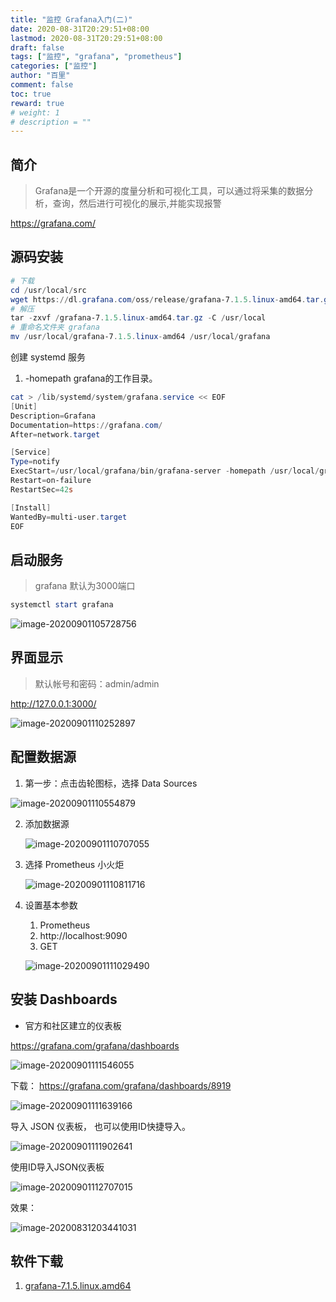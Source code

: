 ```yaml
---
title: "监控 Grafana入门(二)"
date: 2020-08-31T20:29:51+08:00
lastmod: 2020-08-31T20:29:51+08:00
draft: false
tags: ["监控", "grafana", "prometheus"]
categories: ["监控"]
author: "百里"
comment: false
toc: true
reward: true
# weight: 1
# description = ""
---
```


## 简介 

> Grafana是一个开源的度量分析和可视化工具，可以通过将采集的数据分
> 析，查询，然后进行可视化的展示,并能实现报警

https://grafana.com/

## 源码安装

```powershell
# 下载
cd /usr/local/src
wget https://dl.grafana.com/oss/release/grafana-7.1.5.linux-amd64.tar.gz
# 解压
tar -zxvf /grafana-7.1.5.linux-amd64.tar.gz -C /usr/local
# 重命名文件夹 grafana
mv /usr/local/grafana-7.1.5.linux-amd64 /usr/local/grafana
```



创建 systemd 服务

1. -homepath  grafana的工作目录。

```powershell
cat > /lib/systemd/system/grafana.service << EOF
[Unit]
Description=Grafana
Documentation=https://grafana.com/
After=network.target

[Service]
Type=notify
ExecStart=/usr/local/grafana/bin/grafana-server -homepath /usr/local/grafana/
Restart=on-failure
RestartSec=42s

[Install]
WantedBy=multi-user.target
EOF
```



## 启动服务

> grafana 默认为3000端口

```powershell
systemctl start grafana
```

![image-20200901105728756](http://img.sgfoot.com/b/20200901105729.png?imageslim)



## 界面显示

> 默认帐号和密码：admin/admin

http://127.0.0.1:3000/

![image-20200901110252897](http://img.sgfoot.com/b/20200901110253.png?imageslim)



## 配置数据源

1. 第一步：点击齿轮图标，选择 Data Sources

![image-20200901110554879](http://img.sgfoot.com/b/20200901110555.png?imageslim)

2. 添加数据源

   ![image-20200901110707055](http://img.sgfoot.com/b/20200901110708.png?imageslim)

3. 选择 Prometheus 小火炬

   ![image-20200901110811716](http://img.sgfoot.com/b/20200901110813.png?imageslim)

4. 设置基本参数

   1. Prometheus
   2. http://localhost:9090
   3. GET

   ![image-20200901111029490](http://img.sgfoot.com/b/20200901111030.png?imageslim)

## 安装 Dashboards

- 官方和社区建立的仪表板

https://grafana.com/grafana/dashboards

![image-20200901111546055](http://img.sgfoot.com/b/20200901111547.png?imageslim)

下载： https://grafana.com/grafana/dashboards/8919

![image-20200901111639166](http://img.sgfoot.com/b/20200901111639.png?imageslim)

导入 JSON 仪表板， 也可以使用ID快捷导入。

![image-20200901111902641](http://img.sgfoot.com/b/20200901111903.png?imageslim)

使用ID导入JSON仪表板

![image-20200901112707015](http://img.sgfoot.com/b/20200901112708.png?imageslim)

效果：

![image-20200831203441031](http://img.sgfoot.com/b/20200831203442.png?imageslim)

## 软件下载

1. [grafana-7.1.5.linux.amd64](https://freemt.lanzous.com/iQEcXg8f8qd)

   